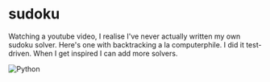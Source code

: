 sudoku
======

Watching a youtube video, I realise I've never actually written my own sudoku solver. 
Here's one with backtracking a la computerphile. I did it test-driven. When I get inspired I can add more solvers.

![Python](https://github.com/samcunliffe/sudoku/workflows/Python%20application/badge.svg?branch=master)
